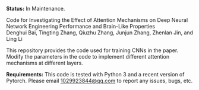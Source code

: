 **Status:** In Maintenance.  

Code for Investigating the Effect of Attention Mechanisms on Deep Neural Network Engineering Performance and Brain-Like Properties  
Denghui Bai, Tingting Zhang, Qiuzhu Zhang, Junjun Zhang, Zhenlan Jin, and Ling Li

This repository provides the code used for training CNNs in the paper. Modify the parameters in the code to implement different attention mechanisms at different layers. 

**Requirements:** This code is tested with Python 3 and a recent version of Pytorch. Please email 1029923844@qq.com to report any issues, bugs, etc. 
